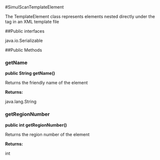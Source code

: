 #SimulScanTemplateElement

The TemplateElement class represents elements nested directly under the tag in 
 an XML template file

##Public interfaces

java.io.Serializable

##Public Methods

### getName

**public String getName()**

Returns the friendly name of the element

**Returns:**

java.lang.String

### getRegionNumber

**public int getRegionNumber()**

Returns the region number of the element

**Returns:**

int

